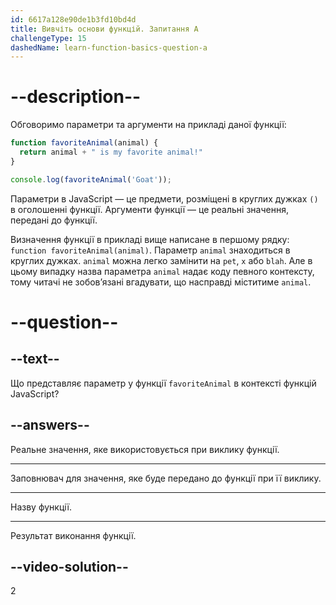 ```yaml
---
id: 6617a128e90de1b3fd10bd4d
title: Вивчіть основи функцій. Запитання A
challengeType: 15
dashedName: learn-function-basics-question-a
---
```


# --description--

Обговоримо параметри та аргументи на прикладі даної функції:

```js
function favoriteAnimal(animal) {
  return animal + " is my favorite animal!"
}

console.log(favoriteAnimal('Goat'));
```

Параметри в JavaScript — це предмети, розміщені в круглих дужках `()` в оголошенні функції. Аргументи функції — це реальні значення, передані до функції.

Визначення функції в прикладі вище написане в першому рядку: `function favoriteAnimal(animal)`. Параметр `animal` знаходиться в круглих дужках. `animal` можна легко замінити на `pet`, `x` або `blah`. Але в цьому випадку назва параметра `animal` надає коду певного контексту, тому читачі не зобов’язані вгадувати, що насправді міститиме `animal`.

# --question--

## --text--

Що представляє параметр у функції `favoriteAnimal` в контексті функцій JavaScript?

## --answers--

Реальне значення, яке використовується при виклику функції.

---

Заповнювач для значення, яке буде передано до функції при її виклику.

---

Назву функції.

---

Результат виконання функції.

## --video-solution--

2
